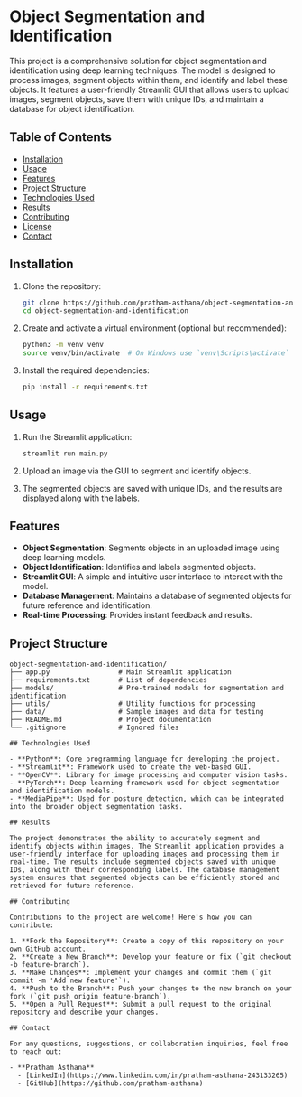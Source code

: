 # Object Segmentation and Identification

This project is a comprehensive solution for object segmentation and identification using deep learning techniques. The model is designed to process images, segment objects within them, and identify and label these objects. It features a user-friendly Streamlit GUI that allows users to upload images, segment objects, save them with unique IDs, and maintain a database for object identification.

## Table of Contents

- [Installation](#installation)
- [Usage](#usage)
- [Features](#features)
- [Project Structure](#project-structure)
- [Technologies Used](#technologies-used)
- [Results](#results)
- [Contributing](#contributing)
- [License](#license)
- [Contact](#contact)

## Installation

1. Clone the repository:
    ```bash
    git clone https://github.com/pratham-asthana/object-segmentation-and-identification.git
    cd object-segmentation-and-identification
    ```

2. Create and activate a virtual environment (optional but recommended):
    ```bash
    python3 -m venv venv
    source venv/bin/activate  # On Windows use `venv\Scripts\activate`
    ```

3. Install the required dependencies:
    ```bash
    pip install -r requirements.txt
    ```

## Usage

1. Run the Streamlit application:
    ```bash
    streamlit run main.py
    ```

2. Upload an image via the GUI to segment and identify objects.

3. The segmented objects are saved with unique IDs, and the results are displayed along with the labels.

## Features

- **Object Segmentation**: Segments objects in an uploaded image using deep learning models.
- **Object Identification**: Identifies and labels segmented objects.
- **Streamlit GUI**: A simple and intuitive user interface to interact with the model.
- **Database Management**: Maintains a database of segmented objects for future reference and identification.
- **Real-time Processing**: Provides instant feedback and results.

## Project Structure

```plaintext
object-segmentation-and-identification/
├── app.py                 # Main Streamlit application
├── requirements.txt       # List of dependencies
├── models/                # Pre-trained models for segmentation and identification
├── utils/                 # Utility functions for processing
├── data/                  # Sample images and data for testing
├── README.md              # Project documentation
└── .gitignore             # Ignored files

## Technologies Used

- **Python**: Core programming language for developing the project.
- **Streamlit**: Framework used to create the web-based GUI.
- **OpenCV**: Library for image processing and computer vision tasks.
- **PyTorch**: Deep learning framework used for object segmentation and identification models.
- **MediaPipe**: Used for posture detection, which can be integrated into the broader object segmentation tasks.

## Results

The project demonstrates the ability to accurately segment and identify objects within images. The Streamlit application provides a user-friendly interface for uploading images and processing them in real-time. The results include segmented objects saved with unique IDs, along with their corresponding labels. The database management system ensures that segmented objects can be efficiently stored and retrieved for future reference.

## Contributing

Contributions to the project are welcome! Here's how you can contribute:

1. **Fork the Repository**: Create a copy of this repository on your own GitHub account.
2. **Create a New Branch**: Develop your feature or fix (`git checkout -b feature-branch`).
3. **Make Changes**: Implement your changes and commit them (`git commit -m 'Add new feature'`).
4. **Push to the Branch**: Push your changes to the new branch on your fork (`git push origin feature-branch`).
5. **Open a Pull Request**: Submit a pull request to the original repository and describe your changes.

## Contact

For any questions, suggestions, or collaboration inquiries, feel free to reach out:

- **Pratham Asthana**
  - [LinkedIn](https://www.linkedin.com/in/pratham-asthana-243133265)
  - [GitHub](https://github.com/pratham-asthana)
